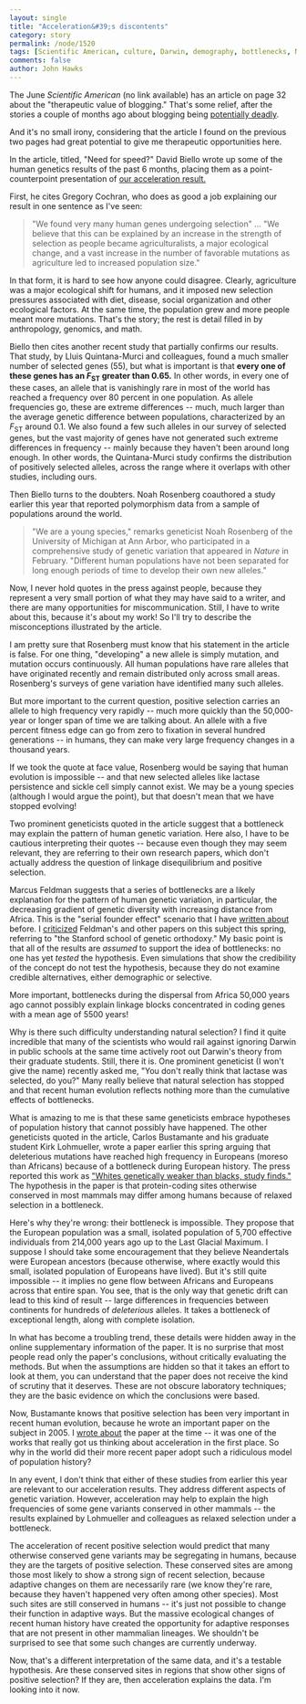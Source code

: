 ```yaml
---
layout: single 
title: "Acceleration&#39;s discontents" 
category: story
permalink: /node/1520
tags: [Scientific American, culture, Darwin, demography, bottlenecks, Neandertals, brain] 
comments: false 
author: John Hawks 
---
```


The June <i>Scientific American</i> (no link available) has an article on page 32 about the "therapeutic value of blogging." That's some relief, after the stories a couple of months ago about blogging being <a href="http://johnhawks.net/weblog/topics/meta/blogging-stress-attacks-2008.html">potentially deadly</a>. 

And it's no small irony, considering that the article I found on the previous two pages had great potential to give me therapeutic opportunities here. 

In the article, titled, "Need for speed?" David Biello wrote up some of the human genetics results of the past 6 months, placing them as a point-counterpoint presentation of <a href="http://johnhawks.net/weblog/topics/evolution/selection/acceleration/accel_story_2007.html">our acceleration result.</a>

First, he cites Gregory Cochran, who does as good a job explaining our result in one sentence as I've seen: 

<blockquote>"We found very many human genes undergoing selection" ... "We believe that this can be explained by an increase in the strength of selection as people became agriculturalists, a major ecological change, and a vast increase in the number of favorable mutations as agriculture led to increased population size." </blockquote>

In that form, it is hard to see how anyone could disagree. Clearly, agriculture was a major ecological shift for humans, and it imposed new selection pressures associated with diet, disease, social organization and other ecological factors. At the same time, the population grew and more people meant more mutations. That's the story; the rest is detail filled in by anthropology, genomics, and math. 

Biello then cites another recent study that partially confirms our results. That study, by Lluis Quintana-Murci and colleagues, found a much smaller number of selected genes (55), but what is important is that <b>every one of these genes has an <i>F</i><sub>ST</sub> greater than 0.65.</b> In other words, in every one of these cases, an allele that is vanishingly rare in most of the world has reached a frequency over 80 percent in one population. As allele frequencies go, these are extreme differences -- much, much larger than the average genetic difference between populations, characterized by an <i>F</i><sub>ST</sub> around 0.1. We also found a few such alleles in our survey of selected genes, but the vast majority of genes have not generated such extreme differences in frequency -- mainly because they haven't been around long enough. In other words, the Quintana-Murci study confirms the distribution of positively selected alleles, across the range where it overlaps with other studies, including ours. 

Then Biello turns to the doubters. Noah Rosenberg coauthored a study earlier this year that reported polymorphism data from a sample of populations around the world. 

<blockquote>"We are a young species," remarks geneticist Noah Rosenberg of the University of Michigan at Ann Arbor, who participated in a comprehensive study of genetic variation that appeared in <i>Nature</i> in February. "Different human populations have not been separated for long enough periods of time to develop their own new alleles." </blockquote>

Now, I never hold quotes in the press against people, because they represent a very small portion of what they may have said to a writer, and there are many opportunities for miscommunication. Still, I have to write about this, because it's about my work! So I'll try to describe the misconceptions illustrated by the article. 

I am pretty sure that Rosenberg must know that his statement in the article is false. For one thing, "developing" a new allele is simply mutation, and mutation occurs continuously. All human populations have rare alleles that have originated recently and remain distributed only across small areas. Rosenberg's surveys of gene variation have identified many such alleles. 

But more important to the current question, positive selection carries an allele to high frequency very rapidly -- much more quickly than the 50,000-year or longer span of time we are talking about. An allele with a five percent fitness edge can go from zero to fixation in several hundred generations -- in humans, they can make very large frequency changes in a thousand years. 

If we took the quote at face value, Rosenberg would be saying that human evolution is impossible -- and that new selected alleles like lactase persistence and sickle cell simply cannot exist. We may be a young species (although I would argue the point), but that doesn't mean that we have stopped evolving!

Two prominent geneticists quoted in the article suggest that a bottleneck may explain the pattern of human genetic variation. Here also, I have to be cautious interpreting their quotes -- because even though they may seem relevant, they are referring to their own research papers, which don't actually address the question of linkage disequilibrium and positive selection. 

Marcus Feldman suggests that a series of bottlenecks are a likely explanation for the pattern of human genetic variation, in particular, the decreasing gradient of genetic diversity with increasing distance from Africa. This is the "serial founder effect" scenario that I have <a href="http://johnhawks.net/weblog/reviews/genetics/ramachandran_2005_serial_founder.html">written about</a> before. I <a href="http://johnhawks.net/weblog/reviews/genomics/variation/serial-founder-effects-2008.html">criticized</a> Feldman's and other papers on this subject this spring, referring to "the Stanford school of genetic orthodoxy." My basic point is that all of the results are <i>assumed</i> to support the idea of bottlenecks: no one has yet <i>tested</i> the hypothesis. Even simulations that show the credibility of the concept do not test the hypothesis, because they do not examine credible alternatives, either demographic or selective. 

More important, bottlenecks during the dispersal from Africa 50,000 years ago cannot possibly explain linkage blocks concentrated in coding genes with a mean age of 5500 years!

Why is there such difficulty understanding natural selection? I find it quite incredible that many of the scientists who would rail against ignoring Darwin in public schools at the same time actively root out Darwin's theory from their graduate students. Still, there it is. One prominent geneticist (I won't give the name) recently asked me, "You don't really think that lactase was selected, do you?" Many really believe that natural selection has stopped and that recent human evolution reflects nothing more than the cumulative effects of bottlenecks. 

What is amazing to me is that these same geneticists embrace hypotheses of population history that cannot possibly have happened. The other geneticists quoted in the article, Carlos Bustamante and his graduate student Kirk Lohmueller, wrote a paper earlier this spring arguing that deleterious mutations have reached high frequency in Europeans (moreso than Africans) because of a bottleneck during European history. The press reported this work as <a href="http://www.foxnews.com/story/0,2933,331949,00.html">"Whites genetically weaker than blacks, study finds."</a> The hypothesis in the paper is that protein-coding sites otherwise conserved in most mammals may differ among humans because of relaxed selection in a bottleneck. 

Here's why they're wrong: their bottleneck is impossible. They propose that the European population was a small, isolated population of 5,700 effective individuals from 214,000 years ago up to the Last Glacial Maximum. I suppose I should take some encouragement that they believe Neandertals were European ancestors (because otherwise, where exactly would this small, isolated population of Europeans have lived). But it's still quite impossible -- it implies no gene flow between Africans and Europeans across that entire span. You see, that is the only way that genetic drift can lead to this kind of result -- large differences in frequencies between continents for hundreds of <i>deleterious</i> alleles. It takes a bottleneck of exceptional length, along with complete isolation. 

In what has become a troubling trend, these details were hidden away in the online supplementary information of the paper. It is no surprise that most people read only the paper's conclusions, without critically evaluating the methods. But when the assumptions are hidden so that it takes an effort to look at them, you can understand that the paper does not receive the kind of scrutiny that it deserves. These are not obscure laboratory techniques; they are the basic evidence on which the conclusions were based. 

Now, Bustamante knows that positive selection has been very important in recent human evolution, because he wrote an important paper on the subject in 2005. I <a href="http://johnhawks.net/weblog/reviews/genomics/selection/bustamante_2005_protein-coding_selection_nature.html">wrote about</a> the paper at the time -- it was one of the works that really got us thinking about acceleration in the first place. So why in the world did their more recent paper adopt such a ridiculous model of population history? 

In any event, I don't think that either of these studies from earlier this year are relevant to our acceleration results. They address different aspects of genetic variation. However, acceleration may help to explain the high frequencies of some gene variants conserved in other mammals -- the results explained by Lohmueller and colleagues as relaxed selection under a bottleneck. 

The acceleration of recent positive selection would predict that many otherwise conserved gene variants may be segregating in humans, because they are the targets of positive selection. These conserved sites are among those most likely to show a strong sign of recent selection, because adaptive changes on them are necessarily rare (we know they're rare, because they haven't happened very often among other species). Most such sites are still conserved in humans -- it's just not possible to change their function in adaptive ways. But the massive ecological changes of recent human history have created the opportunity for adaptive responses that are not present in other mammalian lineages. We shouldn't be surprised to see that some such changes are currently underway. 

Now, that's a different interpretation of the same data, and it's a testable hypothesis. Are these conserved sites in regions that show other signs of positive selection? If they are, then acceleration explains the data. I'm looking into it now. 



